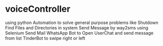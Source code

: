 # voiceController
using python
Automation to solve general purpose problems like
Shutdown
Find Files and Directories in system
Send Message by way2sms using Selenium
Send Mail
WhatsApp Bot to Open UserChat and send message from list
TinderBot to swipe right or left 
